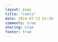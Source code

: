 ```yaml
---
layout: page
title: "cools"
date: 2014-07-13 01:50
comments: true
sharing: true
footer: true
---
```

